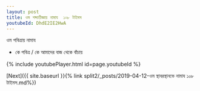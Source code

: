 ```yaml
---
layout: post
title: ওম শব্দাতীজ্ঞায় নামায  ১০৮ টাইমস
youtubeId: DhdE2IE2HwA
---
```

 
 
 ওম পবিত্রায় নামায  
 
 -  কে পবিত্র / কে আমাদের বাজ থেকে বাঁচায় 
 
  
 
  
 
 
 
 
 
 


{% include youtubePlayer.html id=page.youtubeId %}
 
[Next]({{ site.baseurl }}{% link  split2/_posts/2019-04-12-ওম স্থাবরস্থানভে নামায ১০৮ টাইমস.md%})
 
